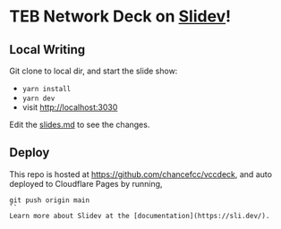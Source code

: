# TEB Network Deck on [Slidev](https://github.com/slidevjs/slidev)!

## Local Writing

Git clone to local dir, and start the slide show:

- `yarn install`
- `yarn dev`
- visit <http://localhost:3030>

Edit the [slides.md](./slides.md) to see the changes.

## Deploy

This repo is hosted at https://github.com/chancefcc/vccdeck, and auto deployed to Cloudflare Pages by running,

```
git push origin main
``
Learn more about Slidev at the [documentation](https://sli.dev/).
